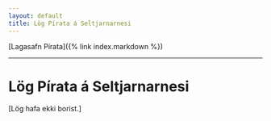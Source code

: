 ```yaml
---
layout: default
title: Lög Pírata á Seltjarnarnesi
---
```


[Lagasafn Pírata]({% link index.markdown %})

***

# Lög Pírata á Seltjarnarnesi

[Lög hafa ekki borist.]